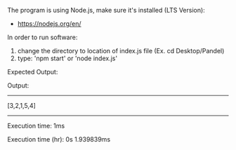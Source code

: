 The program is using Node.js, make sure it's installed (LTS Version):
- https://nodejs.org/en/


In order to run software:
1) change the directory to location of index.js file (Ex. cd Desktop/Pandel)
2) type: 'npm start' or 'node index.js'

Expected Output:

Output:

------------------------------

[3,2,1,5,4]

------------------------------


Execution time: 1ms

Execution time (hr): 0s 1.939839ms
